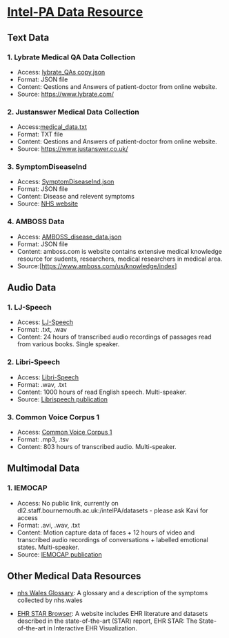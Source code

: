 # [Intel-PA Data Resource](https://drive.google.com/drive/folders/1tRyAFnQcKjgIXQS9tEsGcFrXRyku92hP?usp=sharing)

## Text Data
### 1. Lybrate Medical QA Data Collection

* Access: [lybrate_QAs copy.json](https://drive.google.com/file/d/12biAtGQN_ciMUx7mNGUS0Qzf3uLv2zFt/view?usp=sharing)
* Format: JSON file
* Content: Qestions and Answers of patient-doctor from online website. 
* Source: https://www.lybrate.com/

### 2. Justanswer Medical Data Collection

* Access:[medical_data.txt](https://drive.google.com/file/d/1dSYQyV-8X79zr3OkE8vV7dmdeegPHA_2/view?usp=sharing)
* Format: TXT file
* Content: Qestions and Answers of patient-doctor from online website. 
* Source: https://www.justanswer.co.uk/

### 3. SymptomDiseaselnd

* Access: [SymptomDiseaseInd.json](https://drive.google.com/file/d/1WNpao6g8Frk3IGAJCLhr6g5wjpbkLXc3/view?usp=sharing)
* Format: JSON file
* Content: Disease and relevent symptoms
* Source: [NHS website](https://www.nhs.uk/)

### 4. AMBOSS Data
* Access: [AMBOSS_disease_data.json](https://drive.google.com/file/d/1viZq98nelLf6FbiLYCNY-PldBjbmSd9y/view?usp=sharing)
* Format: JSON file
* Content: amboss.com is  website contains extensive medical knowledge resource for sudents, researchers, medical researchers in medical area.
* Source:[https://www.amboss.com/us/knowledge/index]



## Audio Data
### 1. LJ-Speech

* Access: [LJ-Speech](https://keithito.com/LJ-Speech-Dataset/)
* Format: .txt, .wav
* Content: 24 hours of transcribed audio recordings of passages read from various books. Single speaker.

### 2. Libri-Speech

* Access: [Libri-Speech](https://www.openslr.org/12)
* Format: .wav, .txt 
* Content: 1000 hours of read English speech. Multi-speaker.
* Source: [Librispeech publication](http://www.danielpovey.com/files/2015_icassp_librispeech.pdf)

### 3. Common Voice Corpus 1

* Access: [Common Voice Corpus 1](https://commonvoice.mozilla.org/en/datasets)
* Format: .mp3, .tsv
* Content: 803 hours of transcribed audio. Multi-speaker.

## Multimodal Data
### 1. IEMOCAP

* Access: No public link, currently on dl2.staff.bournemouth.ac.uk:/intelPA/datasets - please ask Kavi for access 
* Format: .avi, .wav, .txt
* Content: Motion capture data of faces + 12 hours of video and transcribed audio recordings of conversations + labelled emotional states.  Multi-speaker.
* Source: [IEMOCAP publication](https://sail.usc.edu/iemocap/Busso_2008_iemocap.pdf)

## Other Medical Data Resources

* [nhs Wales Glossary](https://phw.nhs.wales/services-and-teams/observatory/resources/glossary/#C): A glossary and a description of the symptoms collected by nhs.wales

* [EHR STAR Browser](https://ehr.wangqiru.com/): A website includes EHR literature and datasets described in the state-of-the-art (STAR) report, EHR STAR: The State-of-the-art in Interactive EHR Visualization.

